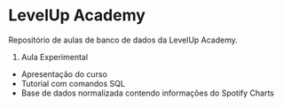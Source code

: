 # LevelUp Academy

Repositório de aulas de banco de dados da LevelUp Academy.

1. Aula Experimental
  - Apresentação do curso
  - Tutorial com comandos SQL
  - Base de dados normalizada contendo informações do Spotify Charts


